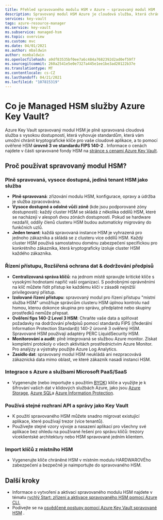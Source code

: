 ```yaml
---
title: Přehled spravovaného modulu HSM v Azure – spravovaný modul HSM | Microsoft Docs
description: Spravovaný modul HSM Azure je cloudová služba, která chrání vaše kryptografické klíče pro cloudové aplikace.
services: key-vault
tags: azure-resource-manager
ms.service: key-vault
ms.subservice: managed-hsm
ms.topic: overview
ms.custom: mvc
ms.date: 04/01/2021
ms.author: mbaldwin
author: msmbaldwin
ms.openlocfilehash: a9df83535bf0ee7a6c484a7682392d2ad0ef59f7
ms.sourcegitcommit: 260a2541e5e0e7327a445e1ee1be3ad20122b37e
ms.translationtype: MT
ms.contentlocale: cs-CZ
ms.lasthandoff: 04/21/2021
ms.locfileid: "107815319"
---
```

# <a name="what-is-azure-key-vault-managed-hsm"></a>Co je Managed HSM služby Azure Key Vault?

Azure Key Vault spravovaný modul HSM je plně spravovaná cloudová služba s vysokou dostupností, která vyhovuje standardům, která vám umožní chránit kryptografické klíče pro vaše cloudové aplikace, a to pomocí ověřené HSM **úrovně 3 ve standardu FIPS 140-2** . Informace o cenách najdete v části spravované fondy HSM na [stránce s cenami Azure Key Vault](https://azure.microsoft.com/pricing/details/key-vault/). 

## <a name="why-use-managed-hsm"></a>Proč používat spravovaný modul HSM?

### <a name="fully-managed-highly-available-single-tenant-hsm-as-a-service"></a>Plně spravovaná, vysoce dostupná, jediná tenant HSM jako služba

- **Plně spravovaná**: zřizování modulu HSM, konfigurace, opravy a údržba je služba zpracovávána. 
- **Vysoce dostupné a odolné vůči zóně** (kde jsou podporované zóny dostupnosti): každý cluster HSM se skládá z několika oddílů HSM, které se nacházejí v alespoň dvou zónách dostupnosti. Pokud se hardware nezdařil, oddíly členů clusteru HSM budou automaticky migrovány do funkčních uzlů.
- **Jeden tenant**: každá spravovaná instance HSM je vyhrazená pro jednoho zákazníka a skládá se z clusteru více oddílů HSM. Každý cluster HSM používá samostatnou doménu zabezpečení specifickou pro konkrétního zákazníka, která kryptograficky izoluje cluster HSM každého zákazníka.


### <a name="access-control-enhanced-data-protection--compliance"></a>Řízení přístupu, Rozšířená ochrana dat & dodržování předpisů

- **Centralizovaná správa klíčů**: na jednom místě spravujte kritické klíče s vysokými hodnotami napříč vaší organizací. S podrobnými oprávněními na klíč můžete řídit přístup ke každému klíči v zásadě nejnižší privilegovaný přístup.
- **Izolované řízení přístupu**: spravovaný modul pro řízení přístupu "místní služba HSM" umožňuje správcům clusteru HSM úplnou kontrolu nad hsmou, kterou dokonce skupina pro správu, předplatné nebo skupiny prostředků nemůže přepsat.
- **Ověření fips 140-2 Level 3 HSM**: Chraňte vaše data a splňovat požadavky na dodržování předpisů pomocí standardu FIPS ((federální Information Protection Standard)) 140-2 úrovně 3 ověřený HSM. Spravované HSM používají adaptéry PERC LiquidSecurity HSM.
- **Monitorování a audit**: plně integrovaná se službou Azure monitor. Získat kompletní protokoly o všech aktivitách prostřednictvím Azure Monitor. Pro analýzy a výstrahy použijte Azure Log Analytics.
- **Zasídlo dat**: spravovaný modul HSM neukládá ani nezpracovává zákaznická data mimo oblast, ve které zákazník nasadí instanci HSM.

### <a name="integrated-with-azure-and-microsoft-paassaas-services"></a>Integrace s Azure a službami Microsoft PaaS/SaaS 

- Vygenerujte (nebo importujte s použitím [BYOK](hsm-protected-keys-byok.md)) klíče a využijte je k šifrování vašich dat v klidových službách Azure, jako jsou [Azure Storage](../../storage/common/customer-managed-keys-overview.md), [Azure SQL](../../azure-sql/database/transparent-data-encryption-byok-overview.md)a [Azure Information Protection](/azure/information-protection/byok-price-restrictions).

### <a name="uses-same-api-and-management-interfaces-as-key-vault"></a>Používá stejné rozhraní API a správy jako Key Vault

- K použití spravovaného HSM můžete snadno migrovat existující aplikace, které používají trezor (více tenantů).
- Používejte stejné vzory vývoje a nasazení aplikací pro všechny své aplikace bez ohledu na používané řešení pro správu klíčů: trezory víceklientské architektury nebo HSM spravované jedním klientem.

### <a name="import-keys-from-your-on-premise-hsms"></a>Import klíčů z místního HSM

- Vygenerujte klíče chráněné HSM v místním modulu HARDWAROVÉho zabezpečení a bezpečně je naimportujte do spravovaného HSM.

## <a name="next-steps"></a>Další kroky
- Informace o vytvoření a aktivaci spravovaného modulu HSM najdete v tématu [rychlý Start: zřízení a aktivace spravovaného HSM pomocí Azure CLI.](quick-create-cli.md)
- Podívejte se na [osvědčené postupy pomocí Azure Key Vault spravované HSM](best-practices.md) .
